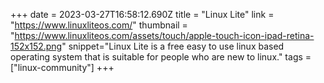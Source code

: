 +++
date = 2023-03-27T16:58:12.690Z
title = "Linux Lite"
link = "https://www.linuxliteos.com/"
thumbnail = "https://www.linuxliteos.com/assets/touch/apple-touch-icon-ipad-retina-152x152.png"
snippet="Linux Lite is a free easy to use linux based operating system that is suitable for people who are new to linux."
tags = ["linux-community"]
+++
